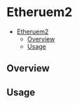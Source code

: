 # Etheruem2


<!--ts-->
* [Etheruem2](#etheruem2)
   * [Overview](#overview)
   * [Usage](#usage)

<!-- Added by: sbacha, at: Sun Jul  3 21:27:30 PDT 2022 -->

<!--te-->

## Overview

## Usage
